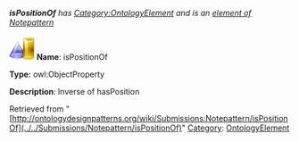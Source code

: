 ___isPositionOf__ has [Category:OntologyElement](../../Category/OntologyElement "Category:OntologyElement") and is an [element of](../../Property/ElementOf "Property:ElementOf") [Notepattern](../../Submissions/Notepattern "Submissions:Notepattern")_


  




[![ObjectProperty](../../images/thumb/c/c3/ObjectProperty.gif/45px-ObjectProperty.gif)](../../Image/ObjectProperty.gif "ObjectProperty")
__Name__: isPositionOf 


__Type:__ owl:ObjectProperty 


__Description__: Inverse of hasPosition 





Retrieved from "[http://ontologydesignpatterns.org/wiki/Submissions:Notepattern/isPositionOf](../../Submissions/Notepattern/isPositionOf)"
 [Category](http://ontologydesignpatterns.org/wiki/Special:Categories "Special:Categories"): [OntologyElement](../../Category/OntologyElement "Category:OntologyElement")